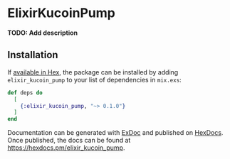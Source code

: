 # ElixirKucoinPump

**TODO: Add description**

## Installation

If [available in Hex](https://hex.pm/docs/publish), the package can be installed
by adding `elixir_kucoin_pump` to your list of dependencies in `mix.exs`:

```elixir
def deps do
  [
    {:elixir_kucoin_pump, "~> 0.1.0"}
  ]
end
```

Documentation can be generated with [ExDoc](https://github.com/elixir-lang/ex_doc)
and published on [HexDocs](https://hexdocs.pm). Once published, the docs can
be found at <https://hexdocs.pm/elixir_kucoin_pump>.

